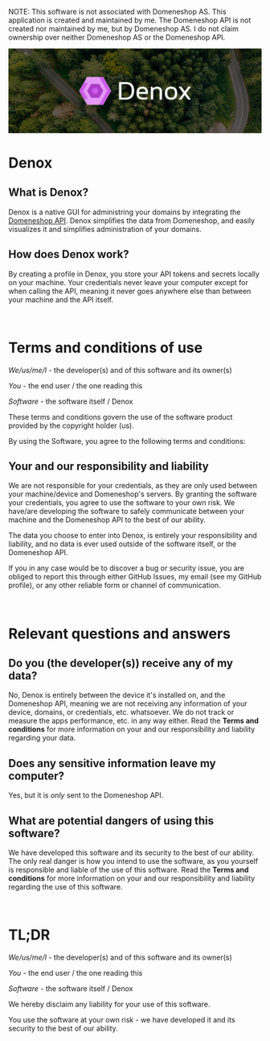 NOTE: This software is not associated with Domeneshop AS. This application is created and maintained by me. The Domeneshop API is not created nor maintained by me, but by Domeneshop AS. I do not claim ownership over neither Domeneshop AS or the Domeneshop API.

![Denox banner](./README/banner.jpg "Denox banner")

# Denox

## What is Denox?

Denox is a native GUI for administring your domains by integrating the [Domeneshop API](https://api.domeneshop.no). Denox simplifies the data from Domeneshop, and easily visualizes it and simplifies administration of your domains.


## How does Denox work?

By creating a profile in Denox, you store your API tokens and secrets locally on your machine. Your credentials never leave your computer except for when calling the API, meaning it never goes anywhere else than between your machine and the API itself.

<br />

# Terms and conditions of use

*We/us/me/I* - the developer(s) and of this software and its owner(s)

*You* - the end user / the one reading this

*Software* - the software itself / Denox

These terms and conditions govern the use of the software product provided by the copyright holder (us).

By using the Software, you agree to the following terms and conditions:

## Your and our responsibility and liability

We are not responsible for your credentials, as they are only used between your machine/device and Domeneshop's servers. By granting the software your credentials, you agree to use the software to your own risk. We have/are developing the software to safely communicate between your machine and the Domeneshop API to the best of our ability.

The data you choose to enter into Denox, is entirely your responsibility and liability, and no data is ever used outside of the software itself, or the Domeneshop API.

If you in any case would be to discover a bug or security issue, you are obliged to report this through either GitHub Issues, my email (see my GitHub profile), or any other reliable form or channel of communication.

<br />

# Relevant questions and answers

## Do you (the developer(s)) receive any of my data?

No, Denox is entirely between the device it's installed on, and the Domeneshop API, meaning we are not receiving any information of your device, domains, or credentials, etc. whatsoever. We do not track or measure the apps performance, etc. in any way either. Read the **Terms and conditions** for more information on your and our responsibility and liability regarding your data.

## Does any sensitive information leave my computer?

Yes, but it is *only* sent to the Domeneshop API.

## What are potential dangers of using this software?

We have developed this software and its security to the best of our ability. The only real danger is how you intend to use the software, as you yourself is responsible and liable of the use of this software. Read the **Terms and conditions** for more information on your and our responsibility and liability regarding the use of this software.

<br />

# TL;DR

*We/us/me/I* - the developer(s) and of this software and its owner(s)

*You* - the end user / the one reading this

*Software* - the software itself / Denox

We hereby disclaim any liability for your use of this software.

You use the software at your own risk - we have developed it and its security to the best of our ability.
